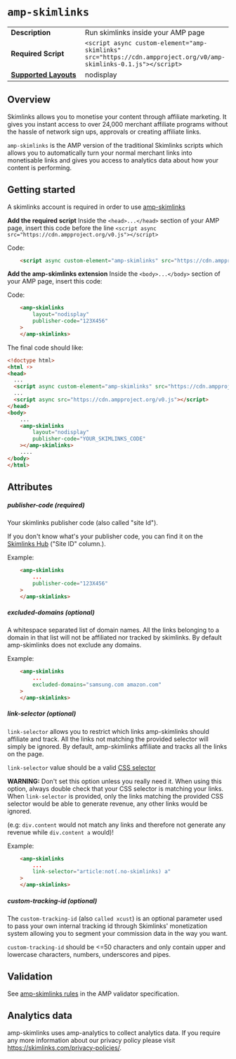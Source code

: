 <!---
Copyright 2018 The AMP HTML Authors. All Rights Reserved.

Licensed under the Apache License, Version 2.0 (the "License");
you may not use this file except in compliance with the License.
You may obtain a copy of the License at

      http://www.apache.org/licenses/LICENSE-2.0

Unless required by applicable law or agreed to in writing, software
distributed under the License is distributed on an "AS-IS" BASIS,
WITHOUT WARRANTIES OR CONDITIONS OF ANY KIND, either express or implied.
See the License for the specific language governing permissions and
limitations under the License.
-->

# <a name="amp-skimlinks"></a> `amp-skimlinks`

<table>
  <tr>
    <td width="40%"><strong>Description</strong></td>
    <td>Run skimlinks inside your AMP page</td>
  </tr>
  <tr>
    <td width="40%"><strong>Required Script</strong></td>
    <td><code>&lt;script async custom-element="amp-skimlinks" src="https://cdn.ampproject.org/v0/amp-skimlinks-0.1.js">&lt;/script></code></td>
  </tr>
  <tr>
    <td class="col-fourty"><strong><a href="https://www.ampproject.org/docs/guides/responsive/control_layout.html">Supported Layouts</a></strong></td>
    <td>nodisplay</td>
  </tr>
</table>

## Overview

Skimlinks allows you to monetise your content through affiliate marketing. It gives you instant access to over 24,000 merchant affiliate programs without the hassle of network sign ups, approvals or creating affiliate links.

`amp-skimlinks` is the AMP version of the traditional Skimlinks scripts which allows you to automatically turn your normal merchant links into monetisable links and gives you access to analytics data about how your content is performing.

## Getting started

A skimlinks account is required in order to use [amp-skimlinks](https://skimlinks.com/)

**Add the required script**
Inside the `<head>...</head>` section of your AMP page, insert this code before the line `<script async src="https://cdn.ampproject.org/v0.js"></script>`

Code:
```html
    <script async custom-element="amp-skimlinks" src="https://cdn.ampproject.org/v0/amp-skimlinks-0.1.js"></script>
```

**Add the amp-skimlinks extension**
Inside the `<body>...</body>` section of your AMP page, insert this code:

Code:
```html
    <amp-skimlinks
        layout="nodisplay"
        publisher-code="123X456"
    >
    </amp-skimlinks>
```


The final code should like:

```html
<!doctype html>
<html ⚡>
<head>
  ...
  <script async custom-element="amp-skimlinks" src="https://cdn.ampproject.org/v0/amp-skimlinks-0.1.js"></script>
  ...
  <script async src="https://cdn.ampproject.org/v0.js"></script>
</head>
<body>
    ...
    <amp-skimlinks
        layout="nodisplay"
        publisher-code="YOUR_SKIMLINKS_CODE"
    ></amp-skimlinks>
    ....
</body>
</html>
```

## Attributes

##### publisher-code (required)

Your skimlinks publisher code (also called "site Id").

If you don't know what's your publisher code, you can find it on the [Skimlinks Hub](https://hub.skimlinks.com/settings/sites) ("Site ID" column.).

Example:
```html
    <amp-skimlinks
        ...
        publisher-code="123X456"
    >
    </amp-skimlinks>
```

##### excluded-domains (optional)

A whitespace separated list of domain names.
All the links belonging to a domain in that list will not be affiliated nor tracked by skimlinks.
By default amp-skimlinks does not exclude any domains.

Example:
```html
    <amp-skimlinks
        ...
        excluded-domains="samsung.com amazon.com"
    >
    </amp-skimlinks>
```

##### link-selector (optional)

`link-selector` allows you to restrict which links amp-skimlinks should affiliate and track. All the links
not matching the provided selector will simply be ignored.
By default, amp-skimlinks affiliate and tracks all the links on the page.

`link-selector` value should be a valid [CSS selector](https://developer.mozilla.org/en-US/docs/Web/CSS/CSS_Selectors)

**WARNING:**
Don't set this option unless you really need it.
When using this option, always double check that your CSS selector is matching your links. When `link-selector` is provided, only the links matching the provided CSS selector would be able to generate revenue, any other links would be ignored.

(e.g: `div.content` would not match any links and therefore not generate any revenue while `div.content a` would)!


Example:
```html
    <amp-skimlinks
        ...
        link-selector="article:not(.no-skimlinks) a"
    >
    </amp-skimlinks>
```

##### custom-tracking-id (optional)

The `custom-tracking-id` (also `called xcust`) is an optional parameter used to pass your own internal tracking id through Skimlinks' monetization system allowing you to segment your commission data in the way you want.

`custom-tracking-id` should be <=50 characters and only contain upper and lowercase characters, numbers, underscores and pipes.


## Validation

See [amp-skimlinks rules](validator-amp-skimlinks.protoascii) in the AMP validator specification.

## Analytics data

amp-skimlinks uses amp-analytics to collect analytics data. If you require any more information about our privacy policy please visit https://skimlinks.com/privacy-policies/.